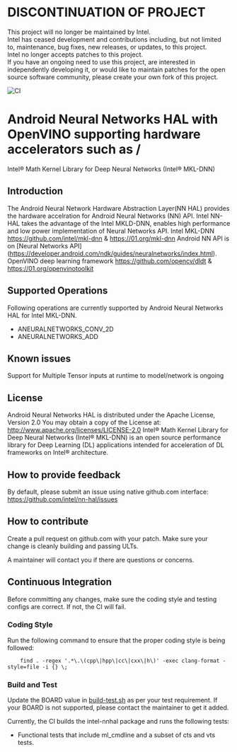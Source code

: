 # DISCONTINUATION OF PROJECT  
This project will no longer be maintained by Intel.  
Intel has ceased development and contributions including, but not limited to, maintenance, bug fixes, new releases, or updates, to this project.  
Intel no longer accepts patches to this project.  
If you have an ongoing need to use this project, are interested in independently developing it, or would like to maintain patches for the open source software community, please create your own fork of this project.  

![CI](https://github.com/reaganlo/nn-hal/actions/workflows/ci.yml/badge.svg)

# Android Neural Networks HAL with OpenVINO supporting hardware accelerators such as /
Intel® Math Kernel Library for Deep Neural Networks (Intel® MKL-DNN)

## Introduction
The Android Neural Network Hardware Abstraction Layer(NN HAL) provides the hardware accelration
for Android Neural Networks (NN) API. Intel NN-HAL takes the advantage of the Intel MKLD-DNN,
enables high performance and low power implementation of Neural Networks API.
Intel MKL-DNN https://github.com/intel/mkl-dnn &  https://01.org/mkl-dnn
Android NN API is on [Neural Networks API]
(https://developer.android.com/ndk/guides/neuralnetworks/index.html).
OpenVINO deep learning framework https://github.com/opencv/dldt & https://01.org/openvinotoolkit


## Supported Operations
Following operations are currently supported by Android Neural Networks HAL for Intel MKL-DNN.

* ANEURALNETWORKS_CONV_2D
* ANEURALNETWORKS_ADD

## Known issues
Support for Multiple Tensor inputs at runtime to model/network is ongoing

## License
Android Neural Networks HAL is distributed under the Apache License, Version 2.0
You may obtain a copy of the License at: http://www.apache.org/licenses/LICENSE-2.0
Intel® Math Kernel Library for Deep Neural Networks (Intel® MKL-DNN) is an open source
performance library for Deep Learning (DL) applications intended for acceleration of DL
frameworks on Intel® architecture.


## How to provide feedback
By default, please submit an issue using native github.com interface:
https://github.com/intel/nn-hal/issues

## How to contribute

Create a pull request on github.com with your patch. Make sure your change is cleanly building
and passing ULTs.

A maintainer will contact you if there are questions or concerns.

## Continuous Integration
Before committing any changes, make sure the coding style and testing configs are correct.
If not, the CI will fail.

### Coding Style

Run the following command to ensure that the proper coding style is being followed:
```
    find . -regex '.*\.\(cpp\|hpp\|cc\|cxx\|h\)' -exec clang-format -style=file -i {} \;
```

### Build and Test

Update the BOARD value in [build-test.sh](ci/build-test.sh) as per your test requirement.
If your BOARD is not supported, please contact the maintainer to get it added.

Currently, the CI builds the intel-nnhal package and runs the following tests:
- Functional tests that include ml_cmdline and a subset of cts and vts tests.
